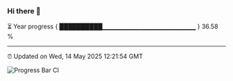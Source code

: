 ### Hi there 👋

⏳ Year progress { ██████████▁▁▁▁▁▁▁▁▁▁▁▁▁▁▁▁▁▁▁▁ } 36.58 %

---

⏰ Updated on Wed, 14 May 2025 12:21:54 GMT

![Progress Bar CI](https://github.com/Shyam-Makwana/GitHub-Actions-Demo/workflows/Progress%20Bar%20CI/badge.svg)
